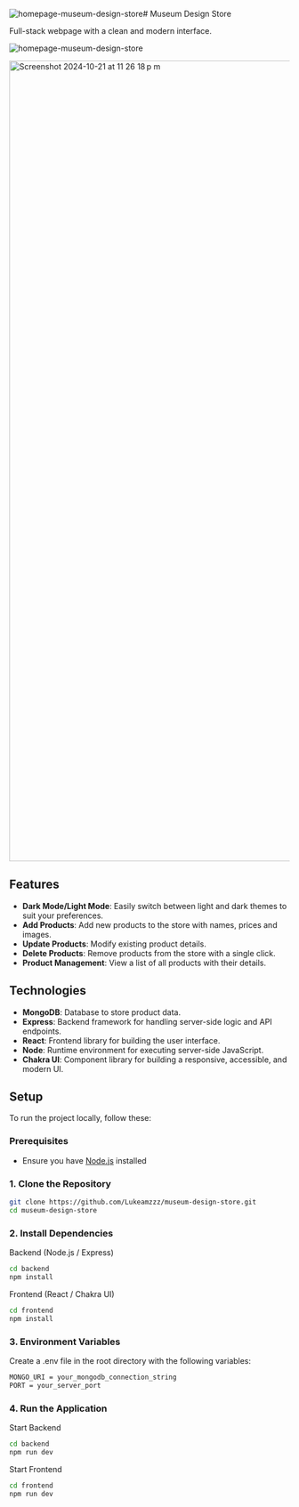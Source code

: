 ![homepage-museum-design-store](https://github.com/user-attachments/assets/ce851ca8-8447-48d0-9301-a2201894c572)# Museum Design Store️

Full-stack webpage with a clean and modern interface.

![homepage-museum-design-store](https://github.com/user-attachments/assets/79f22235-8c12-404b-85df-5dd29a443b2a)

<img width="1440" alt="Screenshot 2024-10-21 at 11 26 18 p m" src="https://github.com/user-attachments/assets/080200b8-24cb-47e0-8f84-1276a0abfa4b">

## Features

- **Dark Mode/Light Mode**: Easily switch between light and dark themes to suit your preferences.
- **Add Products**: Add new products to the store with names, prices and images.
- **Update Products**: Modify existing product details.
- **Delete Products**: Remove products from the store with a single click.
- **Product Management**: View a list of all products with their details.

## Technologies

- **MongoDB**: Database to store product data.
- **Express**: Backend framework for handling server-side logic and API endpoints.
- **React**: Frontend library for building the user interface.
- **Node**: Runtime environment for executing server-side JavaScript.
- **Chakra UI**: Component library for building a responsive, accessible, and modern UI.

## Setup

To run the project locally, follow these:

### Prerequisites  
- Ensure you have [Node.js](https://nodejs.org/) installed

### 1. Clone the Repository

```bash
git clone https://github.com/Lukeamzzz/museum-design-store.git
cd museum-design-store
```

### 2. Install Dependencies
Backend (Node.js / Express)

```bash
cd backend
npm install
```

Frontend (React / Chakra UI)
```bash
cd frontend
npm install
```

### 3. Environment Variables
Create a .env file in the root directory with the following variables:

```bash
MONGO_URI = your_mongodb_connection_string
PORT = your_server_port
```

### 4. Run the Application
Start Backend

```bash
cd backend
npm run dev
```

Start Frontend

```bash
cd frontend
npm run dev
```
